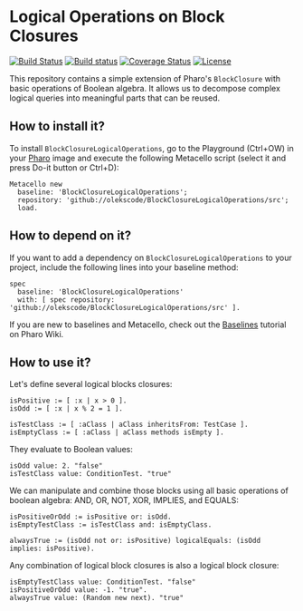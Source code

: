 # Logical Operations on Block Closures

[![Build Status](https://travis-ci.org/olekscode/BlockClosureLogicalOperations.svg?branch=master)](https://travis-ci.org/olekscode/BlockClosureLogicalOperations)
[![Build status](https://ci.appveyor.com/api/projects/status/6yqunglsbmsp18a1?svg=true)](https://ci.appveyor.com/project/olekscode/blockclosurelogicaloperations)
[![Coverage Status](https://coveralls.io/repos/github/olekscode/BlockClosureLogicalOperations/badge.svg?branch=master)](https://coveralls.io/github/olekscode/BlockClosureLogicalOperations?branch=master)
[![License](https://img.shields.io/badge/license-MIT-blue.svg)](https://raw.githubusercontent.com/olekscode/BlockClosureLogicalOperations/master/LICENSE)

This repository contains a simple extension of Pharo's `BlockClosure` with basic operations of Boolean algebra. It allows us to decompose complex logical queries into meaningful parts that can be reused.

## How to install it?

To install `BlockClosureLogicalOperations`, go to the Playground (Ctrl+OW) in your [Pharo](https://pharo.org/) image and execute the following Metacello script (select it and press Do-it button or Ctrl+D):

```Smalltalk
Metacello new
  baseline: 'BlockClosureLogicalOperations';
  repository: 'github://olekscode/BlockClosureLogicalOperations/src';
  load.
```

## How to depend on it?

If you want to add a dependency on `BlockClosureLogicalOperations` to your project, include the following lines into your baseline method:

```Smalltalk
spec
  baseline: 'BlockClosureLogicalOperations'
  with: [ spec repository: 'github://olekscode/BlockClosureLogicalOperations/src' ].
```

If you are new to baselines and Metacello, check out the [Baselines](https://github.com/pharo-open-documentation/pharo-wiki/blob/master/General/Baselines.md) tutorial on Pharo Wiki.

## How to use it?

Let's define several logical blocks closures:

```Smalltalk
isPositive := [ :x | x > 0 ].
isOdd := [ :x | x % 2 = 1 ].

isTestClass := [ :aClass | aClass inheritsFrom: TestCase ].
isEmptyClass := [ :aClass | aClass methods isEmpty ].
```
They evaluate to Boolean values:

```Smalltalk
isOdd value: 2. "false"
isTestClass value: ConditionTest. "true"
```

We can manipulate and combine those blocks using all basic operations of boolean algebra: AND, OR, NOT, XOR, IMPLIES, and EQUALS:

```Smalltalk
isPositiveOrOdd := isPositive or: isOdd.
isEmptyTestClass := isTestClass and: isEmptyClass.

alwaysTrue := (isOdd not or: isPositive) logicalEquals: (isOdd implies: isPositive).
```

Any combination of logical block closures is also a logical block closure:

```Smalltalk
isEmptyTestClass value: ConditionTest. "false"
isPositiveOrOdd value: -1. "true".
alwaysTrue value: (Random new next). "true"
```
